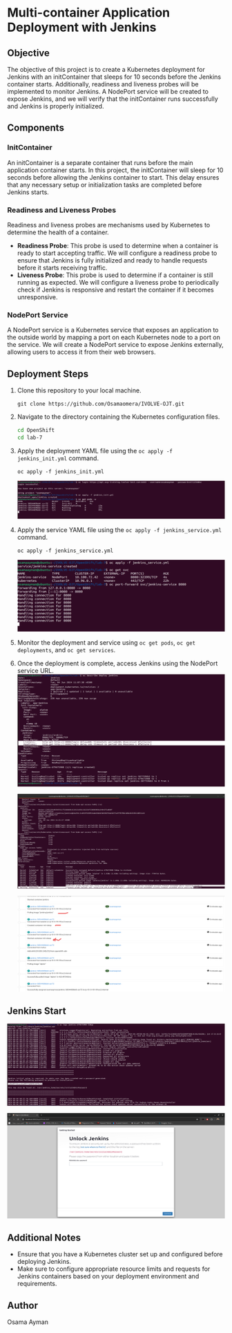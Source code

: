 # Multi-container Application Deployment with Jenkins

## Objective
The objective of this project is to create a Kubernetes deployment for Jenkins with an initContainer that sleeps for 10 seconds before the Jenkins container starts. Additionally, readiness and liveness probes will be implemented to monitor Jenkins. A NodePort service will be created to expose Jenkins, and we will verify that the initContainer runs successfully and Jenkins is properly initialized.

## Components

### InitContainer
An initContainer is a separate container that runs before the main application container starts. In this project, the initContainer will sleep for 10 seconds before allowing the Jenkins container to start. This delay ensures that any necessary setup or initialization tasks are completed before Jenkins starts.

### Readiness and Liveness Probes
Readiness and liveness probes are mechanisms used by Kubernetes to determine the health of a container. 
- **Readiness Probe**: This probe is used to determine when a container is ready to start accepting traffic. We will configure a readiness probe to ensure that Jenkins is fully initialized and ready to handle requests before it starts receiving traffic.
- **Liveness Probe**: This probe is used to determine if a container is still running as expected. We will configure a liveness probe to periodically check if Jenkins is responsive and restart the container if it becomes unresponsive.

### NodePort Service
A NodePort service is a Kubernetes service that exposes an application to the outside world by mapping a port on each Kubernetes node to a port on the service. We will create a NodePort service to expose Jenkins externally, allowing users to access it from their web browsers.

## Deployment Steps
1. Clone this repository to your local machine.
    ```shell
    git clone https://github.com/Osamaomera/IVOLVE-OJT.git
    ```
2. Navigate to the directory containing the Kubernetes configuration files.
    ```bash
    cd OpenShift
    cd lab-7
    ```
3. Apply the deployment YAML file using the `oc apply -f jenkins_init.yml` command.
    ```shell
    oc apply -f jenkins_init.yml
    ```
    ![alt text](screenshots/init2.png)

4. Apply the service YAML file using the `oc apply -f jenkins_service.yml` command.
    ```shell
    oc apply -f jenkins_service.yml
    ```
    ![alt text](screenshots/service.png)

5. Monitor the deployment and service using `oc get pods`, `oc get deployments`, and `oc get services`.

6. Once the deployment is complete, access Jenkins using the NodePort service URL.
    ![alt text](screenshots/readness-liveness.png)
    
    ![alt text](screenshots/describe-pod.png)

    ![alt text](screenshots/pod-event-1.png)

## Jenkins Start

![alt text](screenshots/jenkins-initial.png)

![alt text](screenshots/output.png)


## Additional Notes
- Ensure that you have a Kubernetes cluster set up and configured before deploying Jenkins.
- Make sure to configure appropriate resource limits and requests for Jenkins containers based on your deployment environment and requirements.

## Author
Osama Ayman
